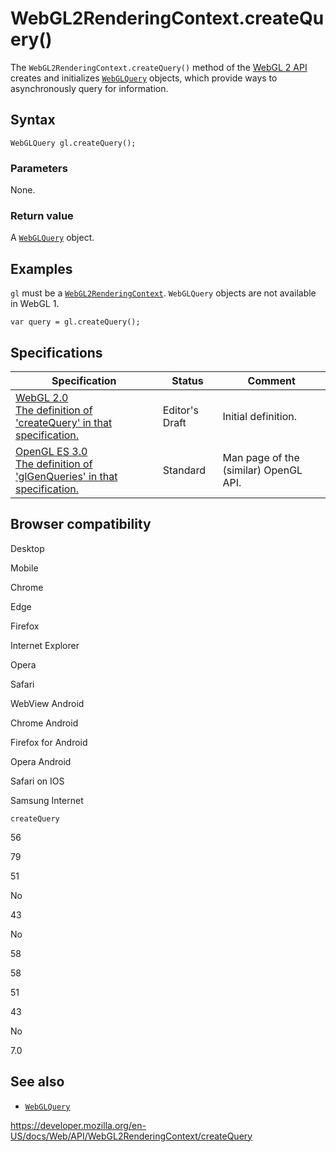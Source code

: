WebGL2RenderingContext.createQuery()
====================================

The `WebGL2RenderingContext.createQuery()` method of the [WebGL 2 API](../webgl_api) creates and initializes [`WebGLQuery`](../webglquery) objects, which provide ways to asynchronously query for information.

Syntax
------

    WebGLQuery gl.createQuery();

### Parameters

None.

### Return value

A [`WebGLQuery`](../webglquery) object.

Examples
--------

`gl` must be a [`WebGL2RenderingContext`](../webgl2renderingcontext). `WebGLQuery` objects are not available in WebGL 1.

    var query = gl.createQuery();

Specifications
--------------

<table><thead><tr class="header"><th>Specification</th><th>Status</th><th>Comment</th></tr></thead><tbody><tr class="odd"><td><a href="https://www.khronos.org/registry/webgl/specs/latest/2.0/#3.7.12">WebGL 2.0<br />
<span class="small">The definition of 'createQuery' in that specification.</span></a></td><td><span class="spec-ed">Editor's Draft</span></td><td>Initial definition.</td></tr><tr class="even"><td><a href="https://www.khronos.org/opengles/sdk/docs/man3/html/glGenQueries.xhtml">OpenGL ES 3.0<br />
<span class="small">The definition of 'glGenQueries' in that specification.</span></a></td><td><span class="spec-standard">Standard</span></td><td>Man page of the (similar) OpenGL API.</td></tr></tbody></table>

Browser compatibility
---------------------

Desktop

Mobile

Chrome

Edge

Firefox

Internet Explorer

Opera

Safari

WebView Android

Chrome Android

Firefox for Android

Opera Android

Safari on IOS

Samsung Internet

`createQuery`

56

79

51

No

43

No

58

58

51

43

No

7.0

See also
--------

-   [`WebGLQuery`](../webglquery)

<a href="https://developer.mozilla.org/en-US/docs/Web/API/WebGL2RenderingContext/createQuery" class="_attribution-link">https://developer.mozilla.org/en-US/docs/Web/API/WebGL2RenderingContext/createQuery</a>
